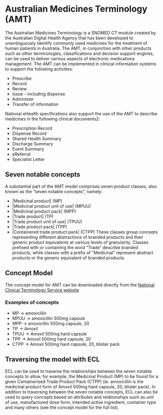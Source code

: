 # Australian Medicines Terminology (AMT)
The Australian Medicines Terminology is a SNOMED CT module created by the Australian Digital Health Agency that has been developed to unambiguously identify commonly used medicines for the treatment of human patients in Australia. The AMT, in conjunction with other products such as other terminologies, classifications and decision support engines, can be used to deliver various aspects of electronic medications management. The AMT can be implemented in clinical information systems to support the following activities:
 - Prescribe
 - Record
 - Review
 - Issue - including dispense
 - Administer
 - Transfer of information

National eHealth specifications also support the use of the AMT to describe medicines in the following clinical documents2:
 - Prescription Record
 - Dispense Record
 - Shared Health Summary
 - Discharge Summary
 - Event Summary
 - eReferral
 - Specialist Letter

## Seven notable concepts
A substantial part of the AMT model comprises seven product classes, also known as the “seven notable concepts”, namely:
 - |Medicinal product| (MP)
 - |Medicinal product unit of use| (MPUU)
 - |Medicinal product pack| (MPP)
 - |Trade product| (TP)
 - |Trade product unit of use| (TPUU)
 - |Trade product pack| (TPP)
 - |Containered trade product pack| (CTPP)
These classes group concepts representing different abstractions of branded products and their generic product equivalents at various levels of granularity.
Classes prefixed with or containing the word “Trade” describe branded products, while classes with a prefix of “Medicinal” represent abstract products or the generic equivalent of branded products.

## Concept Model
The concept model for AMT can be downloaded directly from the [National Clinical Terminology Service website](https://www.healthterminologies.gov.au/docs/DH_2542_2017_AMT_Concept_Model_and_Business_Use_Cases_v2.1.pdf)

### Examples of concepts
 - MP -> amoxicillin
 - MPUU -> amoxicillin 500mg capsule
 - MPP -> amoxicillin 500mg capsule, 20
 - TP -> Amoxil
 - TPUU -> Amoxil 500mg hard capsule
 - TPP -> Amoxil 500mg hard capsule, 20
 - CTPP -> Amoxil 500mg hard capsule, 20, blister pack

 ## Traversing the model with ECL
 ECL can be used to traverse the relationships between the seven notable concepts to allow, for example, the Medicinal Product (MP) to be found for a given Containerised Trade Product Pack (CTPP) (ie. amoxicillin is the medicinal product form of Amoxil 500mg hard capsule, 20, blister pack).  In addition to traversing between the seven notable concepts, ECL can also be used to query concepts based on attributes and relationships such as unit of use, manufactured dose form, intended active ingredient, container type and many others (see the concept model for the full list).
